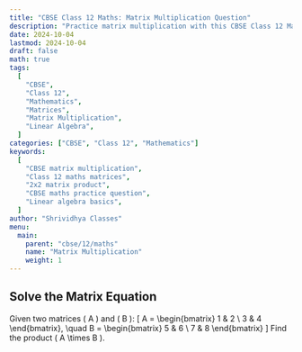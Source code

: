 ```yaml
---
title: "CBSE Class 12 Maths: Matrix Multiplication Question"
description: "Practice matrix multiplication with this CBSE Class 12 Mathematics question. Learn how to multiply 2x2 matrices step-by-step."
date: 2024-10-04
lastmod: 2024-10-04
draft: false
math: true
tags:
  [
    "CBSE",
    "Class 12",
    "Mathematics",
    "Matrices",
    "Matrix Multiplication",
    "Linear Algebra",
  ]
categories: ["CBSE", "Class 12", "Mathematics"]
keywords:
  [
    "CBSE matrix multiplication",
    "Class 12 maths matrices",
    "2x2 matrix product",
    "CBSE maths practice question",
    "Linear algebra basics",
  ]
author: "Shrividhya Classes"
menu:
  main:
    parent: "cbse/12/maths"
    name: "Matrix Multiplication"
    weight: 1
---
```


## Solve the Matrix Equation

Given two matrices \( A \) and \( B \):
\[
A = \begin{bmatrix} 1 & 2 \\ 3 & 4 \end{bmatrix}, \quad
B = \begin{bmatrix} 5 & 6 \\ 7 & 8 \end{bmatrix}
\]
Find the product \( A \times B \).
